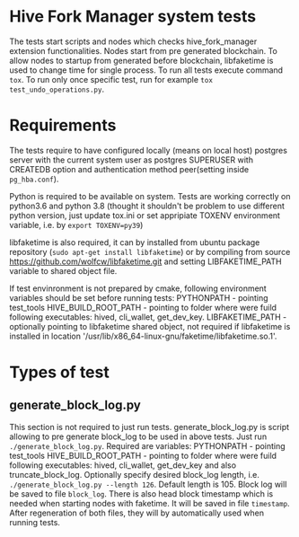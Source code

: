 # Hive Fork Manager system tests
The tests start scripts and nodes which checks hive_fork_manager extension functionalities.
Nodes start from pre generated blockchain. To allow nodes
to startup from generated before blockchain, libfaketime is used to change time for single process. To run all tests execute
command `tox`. To run only once specific test, run for example `tox test_undo_operations.py`.

# Requirements
The tests require to have configured locally (means on local host) postgres server with the current system user as postgres SUPERUSER with CREATEDB option
and authentication method peer(setting inside `pg_hba.conf`).

Python is required to be available on system. Tests are working correctly on python3.6 and python 3.8 (thought it shouldn't be problem to use different python version, just update tox.ini or set appripiate TOXENV environment variable, i.e. by `export TOXENV=py39`)

libfaketime is also required, it can by installed from ubuntu package repository (`sudo apt-get install libfaketime`) or by compiling from source https://github.com/wolfcw/libfaketime.git and setting LIBFAKETIME_PATH variable to shared object file.

If test envinronment is not prepared by cmake, following environment variables should be set before running tests:
PYTHONPATH - pointing test_tools
HIVE_BUILD_ROOT_PATH  - pointing to folder where were fuild following executables: hived, cli_wallet, get_dev_key.
LIBFAKETIME_PATH - optionally pointing to libfaketime shared object, not required if libfaketime is installed in location '/usr/lib/x86_64-linux-gnu/faketime/libfaketime.so.1'.

# Types of test

## generate_block_log.py
This section is not required to just run tests.
generate_block_log.py is script allowing to pre generate block_log to be used in above tests. Just run `./generate_block_log.py`. Required are variables:
PYTHONPATH - pointing test_tools
HIVE_BUILD_ROOT_PATH  - pointing to folder where were fuild following executables: hived, cli_wallet, get_dev_key and also truncate_block_log.
Optionally specify desired block_log length, i.e. `./generate_block_log.py --length 126`. Default length is 105. Block log will be saved to file `block_log`.
There is also head block timestamp which is needed when starting nodes with faketime. It will be saved in file `timestamp`. After regeneration
of both files, they will by automatically used when running tests.
